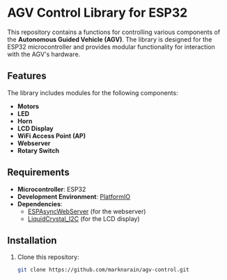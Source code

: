 # AGV Control Library for ESP32

This repository contains a functions for controlling various components of the **Autonomous Guided Vehicle (AGV)**. The library is designed for the ESP32 microcontroller and provides modular functionality for interaction with the AGV's hardware.

## Features

The library includes modules for the following components:
- **Motors**
- **LED**
- **Horn**
- **LCD Display**
- **WiFi Access Point (AP)**
- **Webserver**
- **Rotary Switch**

## Requirements

- **Microcontroller**: ESP32
- **Development Environment**: [PlatformIO](https://platformio.org/)
- **Dependencies**:
  - [ESPAsyncWebServer](https://github.com/me-no-dev/ESPAsyncWebServer) (for the webserver)
  - [LiquidCrystal_I2C](https://github.com/johnrickman/LiquidCrystal_I2C) (for the LCD display)

## Installation

1. Clone this repository:
   ```bash
   git clone https://github.com/marknarain/agv-control.git